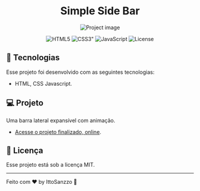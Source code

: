 <h1 align="center"> Simple Side Bar </h1>

<p align="center">
  <img alt="Project image" src="https://i.imgur.com/xVn6MoU.png">
</p>

<p align="center">
<img alt="HTML5" src="https://img.shields.io/badge/html5-%23E34F26.svg?style=plastic&logo=html5&logoColor=white">
<img alt=CSS3" src="https://img.shields.io/badge/css3-%231572B6.svg?style=plastic&logo=css3&logoColor=white">
<img alt="JavaScript" src="https://img.shields.io/badge/javascript-%23323330.svg?style=plastic&logo=javascript&logoColor=%23F7DF1E">
<img alt="License" src="https://img.shields.io/static/v1?label=license&message=MIT&color=49AA26&labelColor=000000">
</p>

## 🚀 Tecnologias

Esse projeto foi desenvolvido com as seguintes tecnologias:

-   HTML, CSS Javascript.

## 💻 Projeto

Uma barra lateral expansível com animação.

-   [Acesse o projeto finalizado, online](https://ittosanzzo.github.io/SimpleSideBar/).

## 📝 Licença

Esse projeto está sob a licença MIT.

---

Feito com ♥ by IttoSanzzo :wave:
